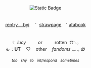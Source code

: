 <p align="center"><img alt="Static Badge" src="https://img.shields.io/badge/ts_getting_revamped_vro_!-000000?style=social&logo=undertale&logoColor=F00204"><br><br><br>
  <img src="https://komarev.com/ghpvc/?username=r0ttendeer&style=flat-square&color=8d8d8d&style=square&label=󠁪󠁪󠁝󠁝󠁵󠁵ᶻ_𝗓_𐰁" alt=""/><br>
  <a rel="nofollow me" class="Link--primary" href="https://rentry.co/rotten-deer">rentry ㅤbyi</a>   ‎     ‎  ‎‎ ݁    ‎ ‎     ‎  ‎<a rel="nofollow me" class="Link--primary" href="https://incarnate.straw.page/">strawpage</a> ‎    ‎ ݁    ‎ ‎  <a rel="nofollow me" class="Link--primary" href="https://rottenflower.atabook.org/">atabook</a></p>
<p align="center"><img src="https://files.catbox.moe/y8jlqn.png" width="350" height="2"/><br><br>      𓏲    ‎  <em>lucyㅤㅤㅤo</em>rㅤㅤㅤrotten     ‎  ꔫ𓂅       <br>      ౿ ݁  .  <strong>UT</strong>ㅤ ♡ㅤ othe<em>r ㅤfandoms</em>  ︵   ｡ Ꮺ</p>
<p align="center"><sub><em>tooㅤshyㅤtoㅤint/respondㅤsometimes</em></sub><br>
  <br><img src="https://files.catbox.moe/y8jlqn.png" width="350" height="2"/></p>
